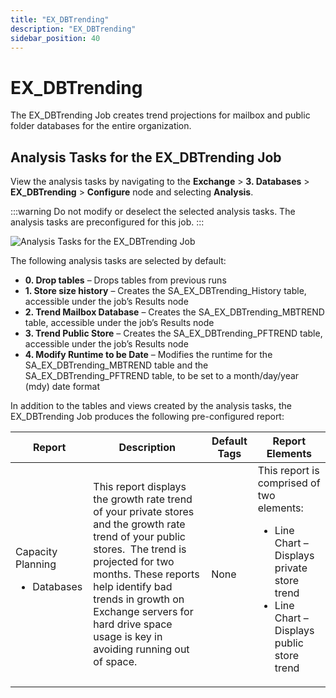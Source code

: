 ```yaml
---
title: "EX_DBTrending"
description: "EX_DBTrending"
sidebar_position: 40
---
```


# EX_DBTrending

The EX_DBTrending Job creates trend projections for mailbox and public folder databases for the
entire organization.

## Analysis Tasks for the EX_DBTrending Job

View the analysis tasks by navigating to the **Exchange** > **3. Databases** > **EX_DBTrending** >
**Configure** node and selecting **Analysis**.

:::warning
Do not modify or deselect the selected analysis tasks. The analysis tasks are
preconfigured for this job.
:::


![Analysis Tasks for the EX_DBTrending Job](/images/accessanalyzer/12.0/solutions/exchange/databases/dbtrendinganalysis.webp)

The following analysis tasks are selected by default:

-   **0. Drop tables** – Drops tables from previous runs
-   **1. Store size history** – Creates the SA_EX_DBTrending_History table, accessible under the job’s
       Results node
-   **2. Trend Mailbox Database** – Creates the SA_EX_DBTrending_MBTREND table, accessible under the
       job’s Results node
-   **3. Trend Public Store** – Creates the SA_EX_DBTrending_PFTREND table, accessible under the job’s
       Results node
-   **4. Modify Runtime to be Date** – Modifies the runtime for the SA_EX_DBTrending_MBTREND table and
       the SA_EX_DBTrending_PFTREND table, to be set to a month/day/year (mdy) date format

In addition to the tables and views created by the analysis tasks, the EX_DBTrending Job produces
the following pre-configured report:

| Report                                        | Description                                                                                                                                                                                                                                                                                         | Default Tags | Report Elements                                                                                                                                        |
| --------------------------------------------- | --------------------------------------------------------------------------------------------------------------------------------------------------------------------------------------------------------------------------------------------------------------------------------------------------- | ------------ | ------------------------------------------------------------------------------------------------------------------------------------------------------ |
| Capacity Planning <ul><li>Databases</li></ul> | This report displays the growth rate trend of your private stores and the growth rate trend of your public stores.  The trend is projected for two months. These reports help identify bad trends in growth on Exchange servers for hard drive space usage is key in avoiding running out of space. | None         | This report is comprised of two elements: <ul><li>Line Chart – Displays private store trend</li><li>Line Chart – Displays public store trend</li></ul> |
